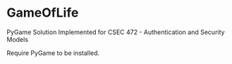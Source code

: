 # GameOfLife
PyGame Solution Implemented for CSEC 472 - Authentication and Security Models

Require PyGame to be installed.
